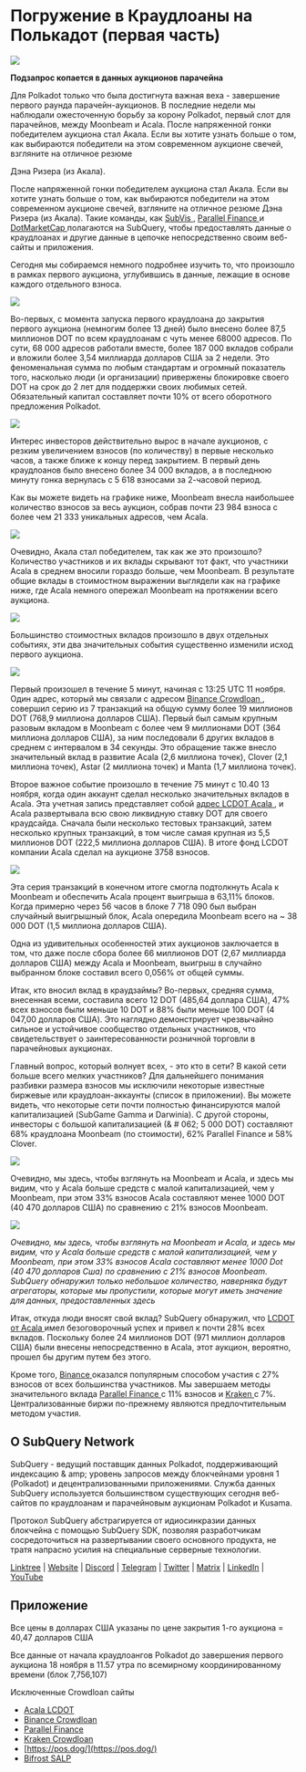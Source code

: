 # Погружение в Краудлоаны на Полькадот (первая часть)

![](https://miro.medium.com/max/2400/1*JvR4YsstF6OHG3mTr_1Seg.png)

**Подзапрос копается в данных аукционов парачейна**

Для Polkadot только что была достигнута важная веха - завершение первого раунда парачейн-аукционов. В последние недели мы наблюдали ожесточенную борьбу за корону Polkadot, первый слот для парачейнов, между Moonbeam и Acala. После напряженной гонки победителем аукциона стал Акала. Если вы хотите узнать больше о том, как выбираются победители на этом современном аукционе свечей, взгляните на отличное резюме

Дэна Ризера (из Акала).

После напряженной гонки победителем аукциона стал Акала. Если вы хотите узнать больше о том, как выбираются победители на этом современном аукционе свечей, взгляните на отличное резюме Дэна Ризера (из Акала). Такие команды, как [ SubVis ](https://www.subvis.io/), [ Parallel Finance ](https://parallel.fi/) и [ DotMarketCap ](https://dotmarketcap.com/) полагаются на SubQuery, чтобы предоставлять данные о краудлоанах и другие данные в цепочке непосредственно своим веб-сайты и приложения.

Сегодня мы собираемся немного подробнее изучить то, что произошло в рамках первого аукциона, углубившись в данные, лежащие в основе каждого отдельного взноса.

![](https://miro.medium.com/max/2400/0*Pcp3KJvC5eyP2KQ3)

Во-первых, с момента запуска первого краудлоана до закрытия первого аукциона (немногим более 13 дней) было внесено более 87,5 миллионов DOT по всем краудлоанам с чуть менее 68000 адресов. По сути, 68 000 адресов работали вместе, более 187 000 вкладов собрали и вложили более 3,54 миллиарда долларов США за 2 недели. Это феноменальная сумма по любым стандартам и огромный показатель того, насколько люди (и организации) привержены блокировке своего DOT на срок до 2 лет для поддержки своих любимых сетей. Обязательный капитал составляет почти 10% от всего оборотного предложения Polkadot.

![](https://miro.medium.com/max/2400/0*-ovBJnjxAKfeB81Y)

Интерес инвесторов действительно вырос в начале аукционов, с резким увеличением взносов (по количеству) в первые несколько часов, а также ближе к концу перед закрытием. В первый день краудлоанов было внесено более 34 000 вкладов, а в последнюю минуту гонка вернулась с 5 618 взносами за 2-часовой период.

Как вы можете видеть на графике ниже, Moonbeam внесла наибольшее количество взносов за весь аукцион, собрав почти 23 984 взноса с более чем 21 333 уникальных адресов, чем Acala.

![](https://miro.medium.com/max/2400/0*MSHfjnu7KmMvDmnY)

Очевидно, Акала стал победителем, так как же это произошло? Количество участников и их вклады скрывают тот факт, что участники Acala в среднем вносили гораздо больше, чем Moonbeam. В результате общие вклады в стоимостном выражении выглядели как на графике ниже, где Acala немного опережал Moonbeam на протяжении всего аукциона.

![](https://miro.medium.com/max/2400/0*YbV-ReqSwfimUsbO)

Большинство стоимостных вкладов произошло в двух отдельных событиях, эти два значительных события существенно изменили исход первого аукциона.

![](https://miro.medium.com/max/2400/0*jmRsZ7kxEYAWYaUq)

Первый произошел в течение 5 минут, начиная с 13:25 UTC 11 ноября. Один адрес, который мы связали с адресом [ Binance Crowdloan ](https://www.binance.com/en/dotslot), совершил серию из 7 транзакций на общую сумму более 19 миллионов DOT (768,9 миллиона долларов США). Первый был самым крупным разовым вкладом в Moonbeam с более чем 9 миллионами DOT (364 миллиона долларов США), за ним последовали 6 других вкладов в среднем с интервалом в 34 секунды. Это обращение также внесло значительный вклад в развитие Acala (2,6 миллиона точек), Clover (2,1 миллиона точек), Astar (2 миллиона точек) и Manta (1,7 миллиона точек).

Второе важное событие произошло в течение 75 минут с 10.40 13 ноября, когда один аккаунт сделал несколько значительных вкладов в Acala. Эта учетная запись представляет собой [ адрес LCDOT Acala ](https://medium.com/acalanetwork/acala-liquid-crowdloan-dot-lcdot-launch-on-polkadot-f28d8f561157), и Acala развертывала всю свою ликвидную ставку DOT для своего краудсайда. Сначала были несколько тестовых транзакций, затем несколько крупных транзакций, в том числе самая крупная из 5,5 миллионов DOT (222,5 миллиона долларов США). В итоге фонд LCDOT компании Acala сделал на аукционе 3758 взносов.

![](https://miro.medium.com/max/2400/0*GTJviXqhPmRIIf73)

Эта серия транзакций в конечном итоге смогла подтолкнуть Acala к Moonbeam и обеспечить Acala процент выигрыша в 63,11% блоков. Когда примерно через 56 часов в блоке 7 718 090 был выбран случайный выигрышный блок, Acala опередила Moonbeam всего на ~ 38 000 DOT (1,5 миллиона долларов США).

Одна из удивительных особенностей этих аукционов заключается в том, что даже после сбора более 66 миллионов DOT (2,67 миллиарда долларов США) между Acala и Moonbeam, выигрыш в случайно выбранном блоке составил всего 0,056% от общей суммы.

Итак, кто вносил вклад в краудзаймы? Во-первых, средняя сумма, внесенная всеми, составила всего 12 DOT (485,64 доллара США), 47% всех взносов были меньше 10 DOT и 88% были меньше 100 DOT (4 047,00 долларов США). Это наглядно демонстрирует чрезвычайно сильное и устойчивое сообщество отдельных участников, что свидетельствует о заинтересованности розничной торговли в парачейновых аукционах.

Главный вопрос, который волнует всех, - это кто в сети? В какой сети больше всего мелких участников? Для дальнейшего понимания разбивки размера взносов мы исключили некоторые известные биржевые или краудлоан-аккаунты (список в приложении). Вы можете видеть, что некоторые сети почти полностью финансируются малой капитализацией (SubGame Gamma и Darwinia). С другой стороны, инвесторы с большой капитализацией (& # 062; 5 000 DOT) составляют 68% краудлоана Moonbeam (по стоимости), 62% Parallel Finance и 58% Clover.

![](https://miro.medium.com/max/2400/0*ztRnFrVfJ2aTlMiU)

Очевидно, мы здесь, чтобы взглянуть на Moonbeam и Acala, и здесь мы видим, что у Acala больше средств с малой капитализацией, чем у Moonbeam, при этом 33% взносов Acala составляют менее 1000 DOT (40 470 долларов США) по сравнению с 21% взносов Moonbeam.

![](https://miro.medium.com/max/2400/0*ge-2XDPgddj-J07V)

_Очевидно, мы здесь, чтобы взглянуть на Moonbeam и Acala, и здесь мы видим, что у Acala больше средств с малой капитализацией, чем у Moonbeam, при этом 33% взносов Acala составляют менее 1000 Dot (40 470 долларов Сша) по сравнению с 21% взносов Moonbeam. SubQuery обнаружил только небольшое количество, наверняка будут агрегаторы, которые мы пропустили, которые могут иметь значение для данных, предоставленных здесь_

Итак, откуда люди вносят свой вклад? SubQuery обнаружил, что [ LCDOT от Acala ](https://medium.com/acalanetwork/acala-liquid-crowdloan-dot-lcdot-launch-on-polkadot-f28d8f561157) имел безоговорочный успех и привел к почти 28% всех вкладов. Поскольку более 24 миллионов DOT (971 миллион долларов США) были внесены непосредственно в Acala, этот аукцион, вероятно, прошел бы другим путем без этого.

Кроме того, [ Binance ](https://www.binance.com/en/dotslot) оказался популярным способом участия с 27% взносов от всех большинства участников. Мы завершаем методы значительного вклада [ Parallel Finance ](https://crowdloan.parallel.fi/#/auction/polkadot) с 11% взносов и [ Kraken ](https://www.kraken.com/learn/parachain-auctions) с 7%. Централизованные биржи по-прежнему являются предпочтительным методом участия.

## О SubQuery Network

SubQuery - ведущий поставщик данных Polkadot, поддерживающий индексацию & amp; уровень запросов между блокчейнами уровня 1 (Polkadot) и децентрализованными приложениями. Служба данных SubQuery используется большинством существующих сегодня веб-сайтов по краудлоанам и парачейновым аукционам Polkadot и Kusama.

Протокол SubQuery абстрагируется от идиосинкразии данных блокчейна с помощью SubQuery SDK, позволяя разработчикам сосредоточиться на развертывании своего основного продукта, не тратя напрасно усилия на специальные серверные технологии.

[Linktree](https://linktr.ee/subquerynetwork) | [Website](https://subquery.network/) | [Discord](https://discord.com/invite/78zg8aBSMG) | [Telegram](https://t.me/subquerynetwork) | [Twitter](https://twitter.com/subquerynetwork) | [Matrix](https://matrix.to/#/#subquery:matrix.org) | [LinkedIn](https://www.linkedin.com/company/subquery) | [YouTube](https://www.youtube.com/channel/UCi1a6NUUjegcLHDFLr7CqLw)

## Приложение

Все цены в долларах США указаны по цене закрытия 1-го аукциона = 40,47 долларов США

Все данные от начала краудлоангов Polkadot до завершения первого аукциона 18 ноября в 11.57 утра по всемирному координированному времени (блок 7,756,107)

Исключенные Crowdloan сайты

- [Acala LCDOT](https://medium.com/acalanetwork/acala-liquid-crowdloan-dot-lcdot-launch-on-polkadot-f28d8f561157)
- [Binance Crowdloan](https://www.binance.com/en/dotslot)
- [Parallel Finance](https://crowdloan.parallel.fi/#/auction/polkadot)
- [Kraken Crowdloan](https://www.kraken.com/learn/parachain-auctions)
- [https://pos.dog/](https://pos.dog/)
- [Bifrost SALP](https://medium.com/bifrost-finance/bifrost-announces-slot-auction-liquidity-protocol-salp-weekly-report-51-57a7f69aad34)
